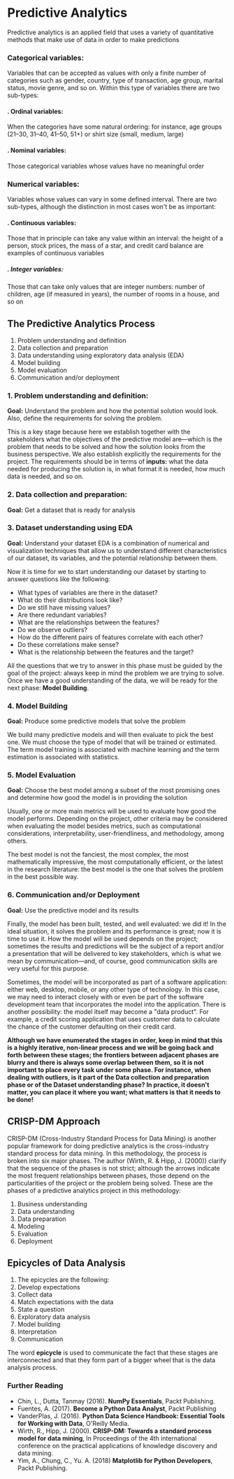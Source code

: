 # Predictive Analytics

Predictive analytics is an applied field that uses a variety of quantitative methods that make use of data in order to make predictions

### Categorical variables: 
Variables that can be accepted as values with only a finite number of categories such as gender, country, type of transaction, age group, marital status, movie genre, and so on. Within this type of variables there are two sub-types:
   ####     . Ordinal variables: 
When the categories have some natural ordering: for instance, age groups (21–30, 31–40, 41–50, 51+) or shirt size (small, medium, large)
   ####      . Nominal variables: 
Those categorical variables whose values have no meaningful order

### Numerical variables: 
Variables whose values can vary in some defined interval. There are two sub-types, although the distinction in most cases won't be as important:
   ####      . Continuous variables: 
Those that in principle can take any value within an interval: the height of a person, stock prices, the mass of a star, and credit card balance are examples of continuous variables
   #####     . Integer variables: 
Those that can take only values that are integer numbers: number of children, age (if measured in years), the number of rooms in a house, and so on


## The Predictive Analytics Process
   1. Problem understanding and definition 
   2. Data collection and preparation 
   3. Data understanding using exploratory data analysis (EDA) 
   4. Model building 
   5. Model evaluation 
   6. Communication and/or deployment 

### 1. Problem understanding and definition:
**Goal:** Understand the problem and how the potential solution would look. Also, define the requirements for solving the problem.

This is a key stage because here we establish together with the stakeholders what the objectives of the predictive model are—which is the problem that needs to be solved and how the solution looks from the business perspective. We also establish explicitly the requirements for the project. The requirements should be in terms of **inputs:** what the data needed for producing the solution is, in what format it is needed, how much data is needed, and so on.

### 2. Data collection and preparation:
**Goal:** Get a dataset that is ready for analysis

### 3. Dataset understanding using EDA
**Goal:** Understand your dataset
EDA is a combination of numerical and visualization techniques that allow us to understand different characteristics of our dataset, its variables, and the potential relationship between them.

Now it is time for we to start understanding our dataset by starting to answer questions like the following:
* What types of variables are there in the dataset?
* What do their distributions look like?
* Do we still have missing values?
* Are there redundant variables?
* What are the relationships between the features?
* Do we observe outliers?
* How do the different pairs of features correlate with each other?
* Do these correlations make sense?
* What is the relationship between the features and the target?

All the questions that we try to answer in this phase must be guided by the goal of the project: always keep in mind the problem we are trying to solve. Once we have a good understanding of the data, we will be ready for the next phase: **Model Building**.

### 4. Model Building
**Goal:** Produce some predictive models that solve the problem

We build many predictive models and will then evaluate to pick the best one. We must choose the type of model that will be trained or estimated. The term model training is associated with machine learning and the term estimation is associated with statistics.

### 5. Model Evaluation
**Goal:** Choose the best model among a subset of the most promising ones and determine how good the model is in providing the solution

Usually, one or more main metrics will be used to evaluate how good the model performs. Depending on the project, other criteria may be considered when evaluating the model besides metrics, such as computational considerations, interpretability, user-friendliness, and methodology, among others.

The best model is not the fanciest, the most complex, the most mathematically impressive, the most computationally efficient, or the latest in the research literature: the best model is the one that solves the problem in the best possible way.

### 6. Communication and/or Deployment
**Goal:** Use the predictive model and its results

Finally, the model has been built, tested, and well evaluated: we did it! In the ideal situation, it solves the problem and its performance is great; now it is time to use it. How the model will be used depends on the project; sometimes the results and predictions will be the subject of a report and/or a presentation that will be delivered to key stakeholders, which is what we mean by communication—and, of course, good communication skills are very useful for this purpose.

Sometimes, the model will be incorporated as part of a software application: either web, desktop, mobile, or any other type of technology. In this case, we may need to interact closely with or even be part of the software development team that incorporates the model into the application. There is another possibility: the model itself may become a "data product". For example, a credit scoring application that uses customer data to calculate the chance of the customer defaulting on their credit card.

**Although we have enumerated the stages in order, keep in mind that this is a highly iterative, non-linear process and we will be going back and forth between these stages; the frontiers between adjacent phases are blurry and there is always some overlap between them, so it is not important to place every task under some phase. For instance, when dealing with outliers, is it part of the Data collection and preparation phase or of the Dataset understanding phase? In practice, it doesn't matter, you can place it where you want; what matters is that it needs to be done!**

## CRISP-DM Approach
CRISP-DM (Cross-Industry Standard Process for Data Mining) is another popular framework for doing predictive analytics is the cross-industry standard process for data mining. In this methodology, the process is broken into six major phases. The author (Wirth, R. & Hipp, J. (2000)) clarify that the sequence of the phases is not strict; although the arrows indicate the most frequent relationships between phases, those depend on the particularities of the project or the problem being solved. These are the phases of a predictive analytics project in this methodology:

1. Business understanding
2. Data understanding
3. Data preparation
4. Modeling
5. Evaluation
6. Deployment

## Epicycles of Data Analysis
1. The epicycles are the following:
2. Develop expectations
3. Collect data
4. Match expectations with the data
5. State a question
6. Exploratory data analysis
7. Model building
8. Interpretation
9. Communication

The word **epicycle** is used to communicate the fact that these stages are interconnected and that they form part of a bigger wheel that is the data analysis process.

### Further Reading
* Chin, L., Dutta, Tanmay (2016). **NumPy Essentials**, Packt Publishing.
* Fuentes, A. (2017). **Become a Python Data Analyst**, Packt Publishing
* VanderPlas, J. (2016). **Python Data Science Handbook: Essential Tools for Working with Data**, O'Reilly Media.
* Wirth, R., Hipp, J. (2000). **CRISP-DM: Towards a standard process model for data mining**, In Proceedings of the 4th international conference on the practical applications of knowledge discovery and data mining.
* Yim, A., Chung, C., Yu. A. (2018) **Matplotlib for Python Developers**, Packt Publishing.
